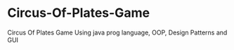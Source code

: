 # Circus-Of-Plates-Game
Circus Of Plates Game Using java prog language, OOP, Design Patterns and GUI
